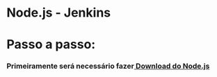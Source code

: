# Node.js - Jenkins
<h1>Passo a passo:</h1>
<h3>Primeiramente será necessário fazer<a href="https://nodejs.org/en/download/"> Download do Node.js</a></h3> 

